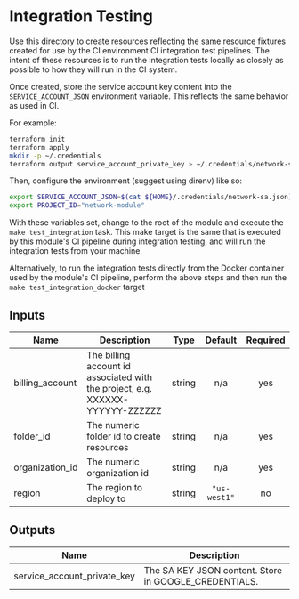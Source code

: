 # Integration Testing

Use this directory to create resources reflecting the same resource fixtures
created for use by the CI environment CI integration test pipelines.  The intent
of these resources is to run the integration tests locally as closely as
possible to how they will run in the CI system.

Once created, store the service account key content into the
`SERVICE_ACCOUNT_JSON` environment variable. This reflects the same behavior
as used in CI.

For example:

```bash
terraform init
terraform apply
mkdir -p ~/.credentials
terraform output service_account_private_key > ~/.credentials/network-sa.json
```

Then, configure the environment (suggest using direnv) like so:

```bash
export SERVICE_ACCOUNT_JSON=$(cat ${HOME}/.credentials/network-sa.json)
export PROJECT_ID="network-module"
```

With these variables set, change to the root of the module and execute the
`make test_integration` task. This make target is the same that is executed
by this module's CI pipeline during integration testing, and will run the
integration tests from your machine.

Alternatively, to run the integration tests directly from the Docker
container used by the module's CI pipeline, perform the above steps and then
run the `make test_integration_docker` target

<!-- BEGINNING OF PRE-COMMIT-TERRAFORM DOCS HOOK -->
## Inputs

| Name | Description | Type | Default | Required |
|------|-------------|:----:|:-----:|:-----:|
| billing\_account | The billing account id associated with the project, e.g. XXXXXX-YYYYYY-ZZZZZZ | string | n/a | yes |
| folder\_id | The numeric folder id to create resources | string | n/a | yes |
| organization\_id | The numeric organization id | string | n/a | yes |
| region | The region to deploy to | string | `"us-west1"` | no |

## Outputs

| Name | Description |
|------|-------------|
| service\_account\_private\_key | The SA KEY JSON content.  Store in GOOGLE_CREDENTIALS. |

<!-- END OF PRE-COMMIT-TERRAFORM DOCS HOOK -->
